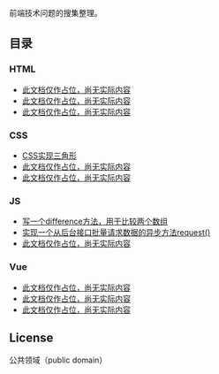 前端技术问题的搜集整理。

## 目录

### HTML
- [此文档仅作占位，尚无实际内容](docs/html/issue-1.md)
- [此文档仅作占位，尚无实际内容](docs/html/issue-2.md)
- [此文档仅作占位，尚无实际内容](docs/html/issue-3.md)
### CSS
- [CSS实现三角形](docs/css/issue-1.md)
- [此文档仅作占位，尚无实际内容](docs/css/issue-2.md)
- [此文档仅作占位，尚无实际内容](docs/css/issue-3.md)
### JS
- [写一个difference方法，用于比较两个数组](docs/js/issue-1.md)
- [实现一个从后台接口批量请求数据的异步方法request()](docs/js/issue-2.md)
- [此文档仅作占位，尚无实际内容](docs/js/issue-3.md)
### Vue
- [此文档仅作占位，尚无实际内容](docs/vue/issue-1.md)
- [此文档仅作占位，尚无实际内容](docs/vue/issue-2.md)
- [此文档仅作占位，尚无实际内容](docs/vue/issue-3.md)

## License

公共领域（public domain）
